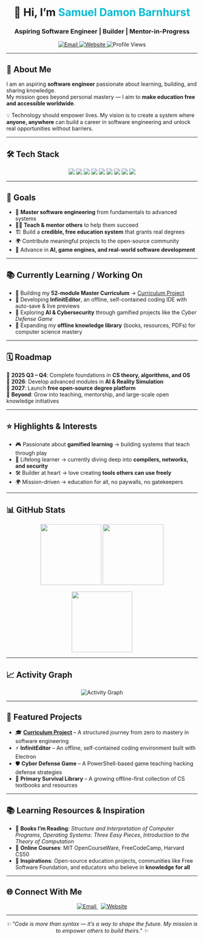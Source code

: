 <!-- ====== HEADER ====== -->
<h1 align="center">👋 Hi, I’m <span style="color:#00bcd4;">Samuel Damon Barnhurst</span></h1>
<h3 align="center">Aspiring Software Engineer | Builder | Mentor-in-Progress</h3>

<p align="center">
  <a href="mailto:samueldbarnhurst@gmail.com">
    <img src="https://img.shields.io/badge/Email-samueldbarnhurst%40gmail.com-red?style=for-the-badge&logo=gmail" alt="Email"/>
  </a>
  <a href="https://sambarnhurst.github.io/Curriculum/index.html">
    <img src="https://img.shields.io/badge/My%20Curriculum-Visit-success?style=for-the-badge&logo=google-chrome" alt="Website"/>
  </a>
  <img src="https://komarev.com/ghpvc/?username=Sambarnhurst&label=Profile%20Views&color=blue&style=for-the-badge" alt="Profile Views"/>
</p>

---

## 🌟 About Me  

I am an aspiring **software engineer** passionate about learning, building, and sharing knowledge.  
My mission goes beyond personal mastery — I aim to **make education free and accessible worldwide**.  

💡 Technology should empower lives. My vision is to create a system where **anyone, anywhere** can build a career in software engineering and unlock real opportunities without barriers.  

---

## 🛠️ Tech Stack  

<p align="center">
  <img src="https://img.shields.io/badge/Python-3670A0?style=for-the-badge&logo=python&logoColor=ffdd54" />
  <img src="https://img.shields.io/badge/C-00599C?style=for-the-badge&logo=c&logoColor=white" />
  <img src="https://img.shields.io/badge/C++-004482?style=for-the-badge&logo=c%2B%2B&logoColor=white" />
  <img src="https://img.shields.io/badge/Rust-000000?style=for-the-badge&logo=rust&logoColor=white" />
  <img src="https://img.shields.io/badge/JavaScript-F7DF1E?style=for-the-badge&logo=javascript&logoColor=black" />
  <img src="https://img.shields.io/badge/HTML5-E34F26?style=for-the-badge&logo=html5&logoColor=white" />
  <img src="https://img.shields.io/badge/CSS3-1572B6?style=for-the-badge&logo=css3&logoColor=white" />
  <img src="https://img.shields.io/badge/Node.js-43853D?style=for-the-badge&logo=node.js&logoColor=white" />
  <img src="https://img.shields.io/badge/Electron-2C2E3B?style=for-the-badge&logo=electron&logoColor=9FEAF9" />
</p>

---

## 🚀 Goals  

- 🌱 **Master software engineering** from fundamentals to advanced systems  
- 🧑‍🏫 **Teach & mentor others** to help them succeed  
- 🏗️ Build a **credible, free education system** that grants real degrees  
- 🌍 Contribute meaningful projects to the open-source community  
- 🤖 Advance in **AI, game engines, and real-world software development**  

---

## 📚 Currently Learning / Working On  

- 🔹 Building my **52-module Master Curriculum** → [Curriculum Project](https://github.com/Sambarnhurst/Curriculum)  
- 🔹 Developing **InfinitEditor**, an offline, self-contained coding IDE with auto-save & live previews  
- 🔹 Exploring **AI & Cybersecurity** through gamified projects like the *Cyber Defense Game*  
- 🔹 Expanding my **offline knowledge library** (books, resources, PDFs) for computer science mastery  

---

## 🗓️ Roadmap  

📍 **2025 Q3 – Q4**: Complete foundations in **CS theory, algorithms, and OS**  
📍 **2026**: Develop advanced modules in **AI & Reality Simulation**  
📍 **2027**: Launch **free open-source degree platform**  
📍 **Beyond**: Grow into teaching, mentorship, and large-scale open knowledge initiatives  

---

## ⭐ Highlights & Interests  

- 🎮 Passionate about **gamified learning** → building systems that teach through play  
- 📘 Lifelong learner → currently diving deep into **compilers, networks, and security**  
- 🛠️ Builder at heart → love creating **tools others can use freely**  
- 🌍 Mission-driven → education for all, no paywalls, no gatekeepers  

---

## 📊 GitHub Stats  

<p align="center">
  <img src="https://github-readme-stats.vercel.app/api?username=Sambarnhurst&show_icons=true&theme=tokyonight&hide_border=true" height="160" />
  <img src="https://github-readme-stats.vercel.app/api/top-langs/?username=Sambarnhurst&layout=compact&theme=tokyonight&hide_border=true" height="160" />
</p>

<p align="center">
  <img src="https://github-readme-streak-stats.herokuapp.com/?user=Sambarnhurst&theme=tokyonight&hide_border=true" height="160" />
</p>

---

## 📈 Activity Graph  

<p align="center">
  <img src="https://github-readme-activity-graph.vercel.app/graph?username=Sambarnhurst&theme=tokyo-night&hide_border=true" alt="Activity Graph"/>
</p>

---

## 📌 Featured Projects  

- 🎓 **[Curriculum Project](https://github.com/Sambarnhurst/Curriculum)** – A structured journey from zero to mastery in software engineering  
- ⚡ **InfinitEditor** – An offline, self-contained coding environment built with Electron  
- 🛡️ **Cyber Defense Game** – A PowerShell-based game teaching hacking defense strategies  
- 📘 **Primary Survival Library** – A growing offline-first collection of CS textbooks and resources  

---

## 📚 Learning Resources & Inspiration  

- 📖 **Books I’m Reading**: *Structure and Interpretation of Computer Programs*, *Operating Systems: Three Easy Pieces*, *Introduction to the Theory of Computation*  
- 🎥 **Online Courses**: MIT OpenCourseWare, FreeCodeCamp, Harvard CS50  
- 📰 **Inspirations**: Open-source education projects, communities like Free Software Foundation, and educators who believe in **knowledge for all**  

---

## 🌐 Connect With Me  

<p align="center">
  <a href="mailto:samueldbarnhurst@gmail.com">
    <img src="https://img.shields.io/badge/📧%20Email-samueldbarnhurst%40gmail.com-red?style=for-the-badge&logo=gmail" alt="Email"/>
  </a>
  &nbsp;
  <a href="https://sambarnhurst.github.io/Curriculum/index.html">
    <img src="https://img.shields.io/badge/🌍%20Curriculum-Visit-green?style=for-the-badge&logo=google-chrome" alt="Website"/>
  </a>
</p>

---

<p align="center"><i>✨ "Code is more than syntax — it’s a way to shape the future. My mission is to empower others to build theirs." ✨</i></p>
